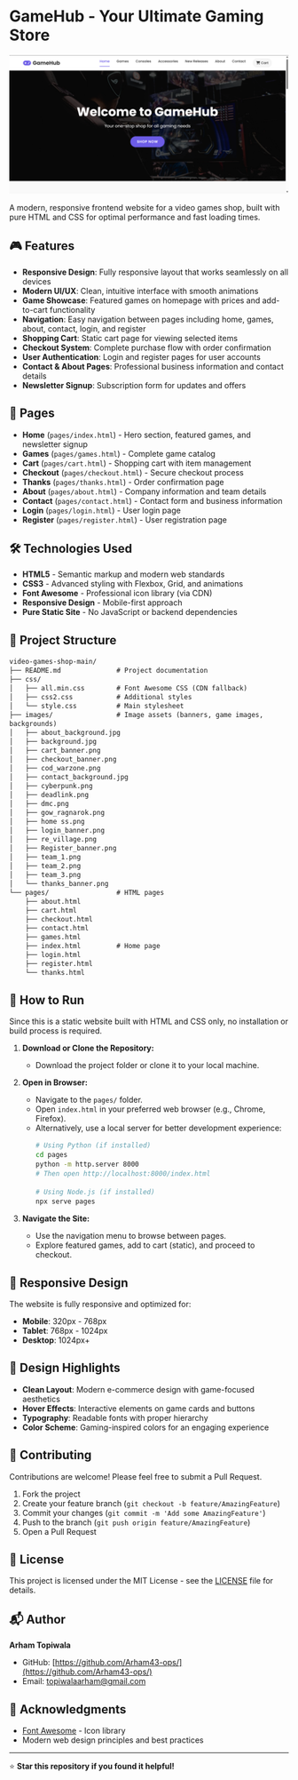 # GameHub - Your Ultimate Gaming Store

![GameHub Homepage](images/home%20ss.png)

A modern, responsive frontend website for a video games shop, built with pure HTML and CSS for optimal performance and fast loading times.

## 🎮 Features

- **Responsive Design**: Fully responsive layout that works seamlessly on all devices
- **Modern UI/UX**: Clean, intuitive interface with smooth animations
- **Game Showcase**: Featured games on homepage with prices and add-to-cart functionality
- **Navigation**: Easy navigation between pages including home, games, about, contact, login, and register
- **Shopping Cart**: Static cart page for viewing selected items
- **Checkout System**: Complete purchase flow with order confirmation
- **User Authentication**: Login and register pages for user accounts
- **Contact & About Pages**: Professional business information and contact details
- **Newsletter Signup**: Subscription form for updates and offers

## 🚀 Pages

- **Home** (`pages/index.html`) - Hero section, featured games, and newsletter signup
- **Games** (`pages/games.html`) - Complete game catalog
- **Cart** (`pages/cart.html`) - Shopping cart with item management
- **Checkout** (`pages/checkout.html`) - Secure checkout process
- **Thanks** (`pages/thanks.html`) - Order confirmation page
- **About** (`pages/about.html`) - Company information and team details
- **Contact** (`pages/contact.html`) - Contact form and business information
- **Login** (`pages/login.html`) - User login page
- **Register** (`pages/register.html`) - User registration page

## 🛠️ Technologies Used

- **HTML5** - Semantic markup and modern web standards
- **CSS3** - Advanced styling with Flexbox, Grid, and animations
- **Font Awesome** - Professional icon library (via CDN)
- **Responsive Design** - Mobile-first approach
- **Pure Static Site** - No JavaScript or backend dependencies

## 📁 Project Structure

```
video-games-shop-main/
├── README.md              # Project documentation
├── css/
│   ├── all.min.css        # Font Awesome CSS (CDN fallback)
│   ├── css2.css           # Additional styles
│   └── style.css          # Main stylesheet
├── images/                # Image assets (banners, game images, backgrounds)
│   ├── about_background.jpg
│   ├── background.jpg
│   ├── cart_banner.png
│   ├── checkout_banner.png
│   ├── cod_warzone.png
│   ├── contact_background.jpg
│   ├── cyberpunk.png
│   ├── deadlink.png
│   ├── dmc.png
│   ├── gow_ragnarok.png
│   ├── home ss.png
│   ├── login_banner.png
│   ├── re_village.png
│   ├── Register_banner.png
│   ├── team_1.png
│   ├── team_2.png
│   ├── team_3.png
│   └── thanks_banner.png
└── pages/                 # HTML pages
    ├── about.html
    ├── cart.html
    ├── checkout.html
    ├── contact.html
    ├── games.html
    ├── index.html         # Home page
    ├── login.html
    ├── register.html
    └── thanks.html
```

## 🔧 How to Run

Since this is a static website built with HTML and CSS only, no installation or build process is required.

1. **Download or Clone the Repository:**
   - Download the project folder or clone it to your local machine.

2. **Open in Browser:**
   - Navigate to the `pages/` folder.
   - Open `index.html` in your preferred web browser (e.g., Chrome, Firefox).
   - Alternatively, use a local server for better development experience:
     ```bash
     # Using Python (if installed)
     cd pages
     python -m http.server 8000
     # Then open http://localhost:8000/index.html

     # Using Node.js (if installed)
     npx serve pages
     ```

3. **Navigate the Site:**
   - Use the navigation menu to browse between pages.
   - Explore featured games, add to cart (static), and proceed to checkout.

## 📱 Responsive Design

The website is fully responsive and optimized for:
- **Mobile**: 320px - 768px
- **Tablet**: 768px - 1024px
- **Desktop**: 1024px+

## 🎨 Design Highlights

- **Clean Layout**: Modern e-commerce design with game-focused aesthetics
- **Hover Effects**: Interactive elements on game cards and buttons
- **Typography**: Readable fonts with proper hierarchy
- **Color Scheme**: Gaming-inspired colors for an engaging experience

## 🤝 Contributing

Contributions are welcome! Please feel free to submit a Pull Request.

1. Fork the project
2. Create your feature branch (`git checkout -b feature/AmazingFeature`)
3. Commit your changes (`git commit -m 'Add some AmazingFeature'`)
4. Push to the branch (`git push origin feature/AmazingFeature`)
5. Open a Pull Request

## 📝 License

This project is licensed under the MIT License - see the [LICENSE](LICENSE) file for details.

## 📬 Author

**Arham Topiwala**
- GitHub: [https://github.com/Arham43-ops/](https://github.com/Arham43-ops/)
- Email: topiwalaarham@gmail.com

## 🙏 Acknowledgments

- [Font Awesome](https://fontawesome.com/) - Icon library
- Modern web design principles and best practices

---

⭐ **Star this repository if you found it helpful!**

